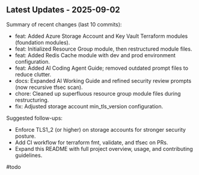 ## Latest Updates - 2025-09-02

Summary of recent changes (last 10 commits):

- feat: Added Azure Storage Account and Key Vault Terraform modules (foundation modules).
- feat: Initialized Resource Group module, then restructured module files.
- feat: Added Redis Cache module with dev and prod environment configuration.
- feat: Added AI Coding Agent Guide; removed outdated prompt files to reduce clutter.
- docs: Expanded AI Working Guide and refined security review prompts (now recursive tfsec scan).
- chore: Cleaned up superfluous resource group module files during restructuring.
- fix: Adjusted storage account min_tls_version configuration.

Suggested follow-ups:

- Enforce TLS1_2 (or higher) on storage accounts for stronger security posture.
- Add CI workflow for terraform fmt, validate, and tfsec on PRs.
- Expand this README with full project overview, usage, and contributing guidelines.

#todo